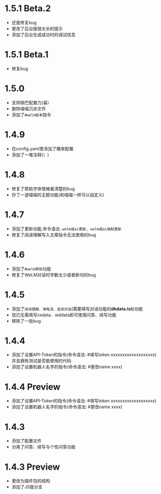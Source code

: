 # 1.5.1 Beta.2
* 还是修复bug
* 更改了后台报错太长的提示
* 添加了后台生成成功时的调试信息

# 1.5.1 Beta.1
* 修复bug

# 1.5.0
* 支持锅巴配置力(喜)
* 删除喵喵沉余文件
* 添加了`#welm版本`指令

# 1.4.9
* 在config.yaml里添加了概率配置
* 添加了一堆注释(氵)

# 1.4.8
* 修复了帮助字体很难看清楚的bug
* 抄了一波喵喵的主题功能(和喵喵一样可以自定义)

# 1.4.7
* 添加了更新功能,命令语法: `welm或ai更新, welm或ai强制更新`
* 修复了阅读理解写入文章指令无法使用的bug

# 1.4.6
* 添加了`#welm帮助`功能
* 修复了WeLM对话时字数太少或者断句的bug

# 1.4.5
* 添加了`阅读理解、海龟汤、连续对话`(需要填写对话功能的**dhdata.txt**)功能
* 现已无需填写xxdata、wddata即可使用问答、续写功能
* 移除了一些bug

# 1.4.4
* 添加了设置API-Token的指令(命令语法: #填写token xxxxxxxxxxxxxxxxxxx)并且拥有测试是否能使用的代码
* 添加了设置机器人名字的指令(命令语法: #更改name xxxx)

# 1.4.4 Preview
* 添加了设置API-Token的指令(命令语法: #填写token xxxxxxxxxxxxxxxxxxx)
* 添加了设置机器人名字的指令(命令语法: #更改name xxxx)

# 1.4.3
* 添加了配置文件
* 分离了问答、续写与个性问答功能

# 1.4.3 Preview
* 更改为插件包的结构
* 添加了JS版分支